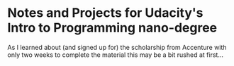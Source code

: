 # Notes and Projects for Udacity's Intro to Programming nano-degree

As I learned about (and signed up for) the scholarship from Accenture with only two weeks to complete the material this may be a bit rushed at first...

